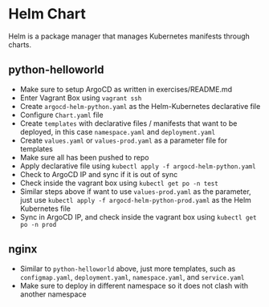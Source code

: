 # Helm Chart

Helm is a package manager that manages Kubernetes manifests through charts.

## python-helloworld

- Make sure to setup ArgoCD as written in exercises/README.md
- Enter Vagrant Box using `vagrant ssh`
- Create `argocd-helm-python.yaml` as the Helm-Kubernetes declarative file
- Configure `Chart.yaml` file
- Create `templates` with declarative files / manifests that want to be deployed, in this case `namespace.yaml` and `deployment.yaml`
- Create `values.yaml` or `values-prod.yaml` as a parameter file for templates
- Make sure all has been pushed to repo
- Apply declarative file using `kubectl apply -f argocd-helm-python.yaml`
- Check to ArgoCD IP and sync if it is out of sync
- Check inside the vagrant box using `kubectl get po -n test`
- Similar steps above if want to use `values-prod.yaml` as the parameter, just use `kubectl apply -f argocd-helm-python-prod.yaml` as the Helm Kubernetes file
- Sync in ArgoCD IP, and check inside the vagrant box using `kubectl get po -n prod`

## nginx

- Similar to `python-helloworld` above, just more templates, such as `configmap.yaml`, `deployment.yaml`, `namespace.yaml`, and `service.yaml`
- Make sure to deploy in different namespace so it does not clash with another namespace